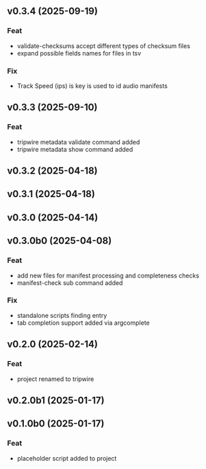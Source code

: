 ## v0.3.4 (2025-09-19)

### Feat

- validate-checksums accept different types of checksum files
- expand possible fields names for files in tsv

### Fix

- Track Speed (ips) is key is used to id audio manifests

## v0.3.3 (2025-09-10)

### Feat

- tripwire metadata validate command added
- tripwire metadata show command added

## v0.3.2 (2025-04-18)

## v0.3.1 (2025-04-18)

## v0.3.0 (2025-04-14)

## v0.3.0b0 (2025-04-08)

### Feat

- add new files for manifest processing and completeness checks
- manifest-check sub command added

### Fix

- standalone scripts finding entry
- tab completion support added via argcomplete

## v0.2.0 (2025-02-14)

### Feat

- project renamed to tripwire

## v0.2.0b1 (2025-01-17)

## v0.1.0b0 (2025-01-17)

### Feat

- placeholder script added to project
